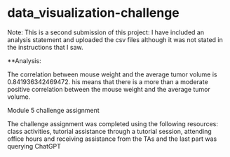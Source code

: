 # data_visualization-challenge

Note:  This is a second submission of this project:  I have included an analysis statement and uploaded the csv files although it was not stated in the instructions that I saw.

**Analysis:

The correlation between mouse weight and the average tumor volume is 0.841936342469472. his means that there is a more than a moderate positive correlation between the mouse weight and the average tumor volume.



Module 5 challenge assignment

The challenge assignment was completed using the following resources: class activities, tutorial assistance through a tutorial session, attending office hours and receiving assistance from the TAs and the last part was querying ChatGPT
